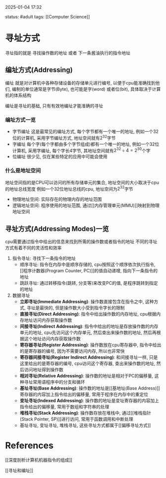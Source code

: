 2025-01-04    17:32

status: #adult 
tags: [[Computer Science]]


# 寻址方式

寻址指的就是 寻找操作数的地址 或者 下一条酱油执行的指令地址

## 编址方式(Addressing)

编址 就是对计算机中各种存储设备的存储单元进行编号, 以便于cpu能准确找到他们, 编制的单位通常是字节(Byte), 也可能是字(word) 或者位(bit), 具体取决于计算机的体系结构

编址是寻址的基础, 只有有效地编址才能准确的寻址
### 编址方式一览

- 字节编址
	这是最常见的编址方式, 每个字节都有一个唯一的地址, 例如一个32位的计算机, 采用字节编址方式, 地址空间就有$2^{32}$字节
- 字编址
	每个字(每个字都由多个字节组成)都有一个唯一的地址, 例如一个32位计算机, 采用字编址, 每个字长4字节, 其地址空间就有$2^{32}\div4=2^{30}$个字
- 位编址
	很少见, 仅在某些特定的应用中可能会使用

### 什么是地址空间

地址空间指的是CPU可以访问的所有存储单元的集合, 地址空间的大小取决于cpu的地址总线宽度
例如一个32位地址总线的cpu, 地址空间为$2^{32}$字节

- 物理地址空间: 实际存在的物理内存的地址范围
- 逻辑地址空间: 程序使用的地址范围, 通过[[内存管理单元(MMU)]]映射到物理地址空间

## 寻址方式(Addressing Modes)一览
cpu需要通过指令中给出的信息来找到所需的操作数或者指令的地址
不同的寻址方式有着不同的灵活性和效率

1. 指令寻址: 寻找下一条指令的地址
	- 顺序寻址: 指令在内存中是顺序存储的, cpu按照这个顺序依次执行指令, [[程序计数器(Program Counter, PC)]]的值自动递增, 指向下一条指令的地址
	- 跳跃寻址: 通过转移指令(跳转, 分支等)来改变PC的值, 是程序跳转到指定的地址
2. 数据寻址
	- **立即寻址(Immediate Addressing)**: 操作数直接包含在指令之中, 这种方式, 寻址是最快的, 但是操作数大小受到指令字长的限制
	- **直接寻址(Direct Addressing)**: 指令中给出操作数的内存地址, cpu根据内存地址访问内存获取操作数
	- **间接寻址(Indirect Addressing)**: 指令中给出的地址是存放操作数的内存单元的地址, cpu先访问这个内存单元, 然后查出来操作数的地址, 然后再根据这个地址访问内存获取操作数
	- **寄存器寻址(Register Addressing)**: 操作数放在cpu寄存器中, 指令中给出的是寄存器的编号, 因为不需要访问内存, 所以也非常快
	- **寄存器间接寻址(Register Indirect Addressing)**: 和间接寻址一样, 只是这里给出的是寄存器的编号, cpu访问这个寄存器, 查出来操作数的地址, 然后访问地址得到操作数
	- **相对寻址(Relative Addressing)**: 操作数的地址是相对于PC的偏移量, 这种寻址常用语程序中的分支和循环
	- **基址寻址(Base Addressing)**: 操作数的地址是[[基地址(Base Address)]]寄存器的内容加上指令给出的偏移量, 常用于程序在内存中的重定位
	- **变址寻址(Indexed Addressing)**: 操作数的地址是变址寄存器的内容加上指令给出的偏移量, 常用于数组和字符串的处理
	- **堆栈寻址(Stack Addressing)**: 操作数存放在堆栈中, 通过[[堆栈指针(Stack Pointer, SP)]]进行访问, 常用于函数调用和中断处理
	- 基址寻址, 变址寻址, 堆栈寻址, 这些寻址方式都属于[[偏移寻址方式]]

# References

[[深度剖析计算机机器指令的组成]]

[[寻址和编址]]
